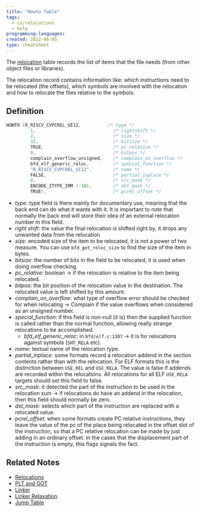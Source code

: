 ```yaml
---
title: "Howto Table" 
tags:
  - cs/relocations
  - help
programming-languages:
created: 2022-06-05
type: cheatsheet
---
```

The [relocation](notes/private/work/relocations.md) table records the list of items that the file needs (from other object files or libraries).

The relocation record contains information like: which instructions need to be relocated (the offsets), which symbols are involved with the relocation and how to relocate the files relative to the symbols.

## Definition
```c
HOWTO (R_RISCV_CVPCREL_UI12,          /* type */
         1,                             /* rightshift */
         2,                             /* size */
         32,                            /* bitsize */
         TRUE,                          /* pc_relative */
         0,                             /* bitpos */
         complain_overflow_unsigned,    /* complain_on_overflow */
         bfd_elf_generic_reloc,         /* special_function */
         "R_RISCV_CVPCREL_UI12",        /* name */
         FALSE,                         /* partial_inplace */
         0,                             /* src_mask */
         ENCODE_ITYPE_IMM (-1U),        /* dst_mask */
         TRUE),                         /* pcrel_offset */
```

* _type_: type field is there mainly for documentary use, meaning that the back end can do what it wants with it. It is important to note that normally the back end will store their idea of an external relocation number in this field.
* _right shift_: the value the final relocation is shifted right by, it drops any unwanted data from the relocation
* _size_: encoded size of the item to be relocated, it is not a power of two measure. You can use `bfd_get_reloc_size` to find the size of the item in bytes.
* _bitsize_: the number of bits in the field to be relocated, it is used when doing overflow checking.
* _pc_relative_: boolean -> if the relocation is relative to the item being relocated.
* _bitpos_: the bit position of the relocation value in the destination. The relocated value is left shifted by this amount.
* _complain_on_overflow_: what type of overflow error should be checked for when relocating -> Complain if the value overflows when considered as an unsigned number.
* _special_function_: if this field is non-null (it is) then the supplied function is called rather than the normal function, allowing really strange relocations to be accomplished.
  * _bfd_elf_generic_reloc_: in `bfd/elf.c:1307` -> it is for relocations against symbols (`SHT_RELA` etc).
* _name_: textual name of the relocation type.
* _partial_inplace_: some formats record a relocation addend in the section contents rather than with the relocation. For ELF formats this is the distinction between `USE_REL` and `USE_RELA`. The value is false if addends are recorded within the relocations. All relocations for all ELF `USE_RELA` targets should set this field to false.
* _src_mask_: it detected the part of the instruction to be used in the relocation sum -> if relocations do have an addend in the relocation, then this field should normally be zero.
* _dst_mask_: selects which part of the instruction are replaced with a relocated value.
* _pcrel_offset_: when some formats create PC relative instructions, they leave the value of the pc of the place being relocated in the offset slot of the instruction, so that a PC relative relocation can be made by just adding in an ordinary offset. in the cases that the displacement part of the instruction is empty, this flags signals the fact.

## Related Notes
- [Relocations](notes/private/work/relocations.md)
- [PLT and GOT](notes/private/work/plt-and-got.md)
- [Linker](notes/private/work/linker.md)
- [Linker Relaxation](notes/general/linker-relaxation.md)
- [Jump Table](notes/private/work/jump-table.md)